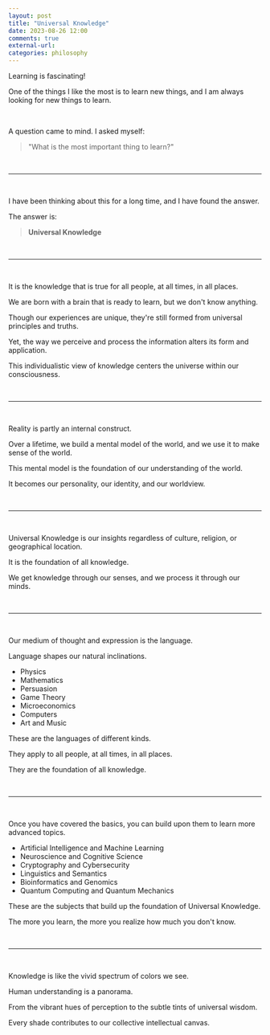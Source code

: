 ```yaml
---
layout: post
title: "Universal Knowledge"
date: 2023-08-26 12:00
comments: true
external-url:
categories: philosophy
---
```


Learning is fascinating!

One of the things I like the most is to learn new things, and I am always looking for new things to learn.

&nbsp;
&nbsp;

A question came to mind. I asked myself:

> "What is the most important thing to learn?"

&nbsp;
&nbsp;

---

&nbsp;
&nbsp;

I have been thinking about this for a long time, and I have found the answer.

The answer is:

> **Universal Knowledge**

&nbsp;
&nbsp;

---

&nbsp;
&nbsp;

It is the knowledge that is true for all people, at all times, in all places.

We are born with a brain that is ready to learn, but we don't know anything.

Though our experiences are unique, they're still formed from universal principles and truths.

Yet, the way we perceive and process the information alters its form and application.

This individualistic view of knowledge centers the universe within our consciousness.

&nbsp;
&nbsp;

---

&nbsp;
&nbsp;

Reality is partly an internal construct.

Over a lifetime, we build a mental model of the world, and we use it to make sense of the world.

This mental model is the foundation of our understanding of the world.

It becomes our personality, our identity, and our worldview.

&nbsp;
&nbsp;

---

&nbsp;
&nbsp;

Universal Knowledge is our insights regardless of culture, religion, or geographical location.

It is the foundation of all knowledge.

We get knowledge through our senses, and we process it through our minds.

&nbsp;
&nbsp;

---

&nbsp;
&nbsp;

Our medium of thought and expression is the language.

Language shapes our natural inclinations.

- Physics
- Mathematics
- Persuasion
- Game Theory
- Microeconomics
- Computers
- Art and Music

These are the languages of different kinds.

They apply to all people, at all times, in all places.

They are the foundation of all knowledge.

&nbsp;
&nbsp;

---

&nbsp;
&nbsp;

Once you have covered the basics, you can build upon them to learn more advanced topics.

- Artificial Intelligence and Machine Learning
- Neuroscience and Cognitive Science
- Cryptography and Cybersecurity
- Linguistics and Semantics
- Bioinformatics and Genomics
- Quantum Computing and Quantum Mechanics

These are the subjects that build up the foundation of Universal Knowledge.

The more you learn, the more you realize how much you don't know.

&nbsp;
&nbsp;

---

&nbsp;
&nbsp;

Knowledge is like the vivid spectrum of colors we see.

Human understanding is a panorama.

From the vibrant hues of perception to the subtle tints of universal wisdom.

Every shade contributes to our collective intellectual canvas.
